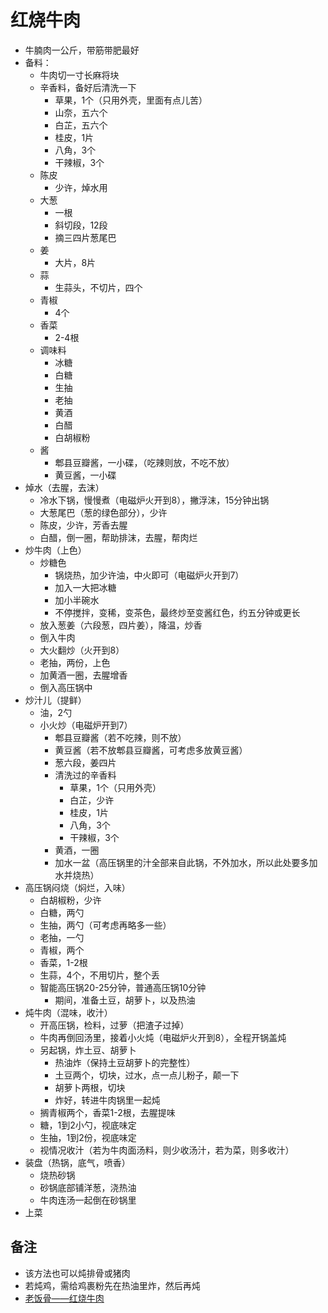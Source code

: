 # 红烧牛肉

* 牛腩肉一公斤，带筋带肥最好
* 备料：
    * 牛肉切一寸长麻将块
    * 辛香料，备好后清洗一下
        * 草果，1个（只用外壳，里面有点儿苦）
        * 山奈，五六个
        * 白芷，五六个
        * 桂皮，1片
        * 八角，3个
        * 干辣椒，3个
    * 陈皮
        * 少许，焯水用
    * 大葱
        * 一根
        * 斜切段，12段
        * 摘三四片葱尾巴
    * 姜
        * 大片，8片
    * 蒜
        * 生蒜头，不切片，四个
    * 青椒
        * 4个
    * 香菜
        * 2-4根
    * 调味料
        * 冰糖
        * 白糖
        * 生抽
        * 老抽
        * 黄酒
        * 白醋
        * 白胡椒粉
    * 酱
        * 郫县豆瓣酱，一小碟，（吃辣则放，不吃不放）
        * 黄豆酱，一小碟
* 焯水（去腥，去沫）
    * 冷水下锅，慢慢煮（电磁炉火开到8），撇浮沫，15分钟出锅
    * 大葱尾巴（葱的绿色部分），少许
    * 陈皮，少许，芳香去腥
    * 白醋，倒一圈，帮助排沫，去腥，帮肉烂
* 炒牛肉（上色）
    * 炒糖色
        * 锅烧热，加少许油，中火即可（电磁炉火开到7）
        * 加入一大把冰糖
        * 加小半碗水
        * 不停搅拌，变稀，变茶色，最终炒至变酱红色，约五分钟或更长
    * 放入葱姜（六段葱，四片姜），降温，炒香
    * 倒入牛肉
    * 大火翻炒（火开到8）
    * 老抽，两份，上色
    * 加黄酒一圈，去腥增香
    * 倒入高压锅中
* 炒汁儿（提鲜）
    * 油，2勺
    * 小火炒（电磁炉开到7）
        * 郫县豆瓣酱（若不吃辣，则不放）
        * 黄豆酱（若不放郫县豆瓣酱，可考虑多放黄豆酱）
        * 葱六段，姜四片
        * 清洗过的辛香料
            * 草果，1个（只用外壳）
            * 白芷，少许
            * 桂皮，1片
            * 八角，3个
            * 干辣椒，3个
        * 黄酒，一圈
        * 加水一盆（高压锅里的汁全部来自此锅，不外加水，所以此处要多加水并烧热）
* 高压锅闷烧（焖烂，入味）
    * 白胡椒粉，少许
    * 白糖，两勺
    * 生抽，两勺（可考虑再略多一些）
    * 老抽，一勺
    * 青椒，两个
    * 香菜，1-2根
    * 生蒜，4个，不用切片，整个丢
    * 智能高压锅20-25分钟，普通高压锅10分钟
        * 期间，准备土豆，胡萝卜，以及热油
* 炖牛肉（混味，收汁）
    * 开高压锅，检料，过萝（把渣子过掉）
    * 牛肉再倒回汤里，接着小火炖（电磁炉火开到8），全程开锅盖炖
    * 另起锅，炸土豆、胡萝卜
        * 热油炸（保持土豆胡萝卜的完整性）
        * 土豆两个，切块，过水，点一点儿粉子，颠一下
        * 胡萝卜两根，切块
        * 炸好，转进牛肉锅里一起炖
    * 搁青椒两个，香菜1-2根，去腥提味
    * 糖，1到2小勺，视底味定
    * 生抽，1到2份，视底味定
    * 视情况收汁（若为牛肉面汤料，则少收汤汁，若为菜，则多收汁）
* 装盘（热锅，底气，喷香）
    * 烧热砂锅
    * 砂锅底部铺洋葱，浇热油
    * 牛肉连汤一起倒在砂锅里
* 上菜

## 备注
* 该方法也可以炖排骨或猪肉
* 若炖鸡，需给鸡裹粉先在热油里炸，然后再炖
* [老饭骨——红烧牛肉](https://www.youtube.com/watch?v=6M0b7zLQl8Q)
